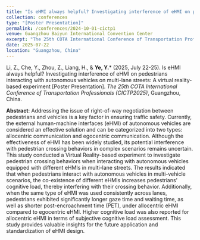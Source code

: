```yaml
---
title: "Is eHMI always helpful? Investigating interference of eHMI on pedestrians interacting with autonomous vehicles on multi-lane streets: A virtual reality-based experiment"
collection: conferences
type: "[Poster Presentation]"
permalink: /conferences/2024-10-01-cictp1
venue: Guangzhou Baiyun International Convention Center
excerpt: "The 25th COTA International Conference of Transportation Professionals (CICTP2025), Guangzhou, China, July 22-25, 2025."
date: 2025-07-22
location: "Guangzhou, China"
---
```


Li, Z., Che, Y., Zhou, Z., Liang, H., & **Ye, Y.**\* (2025, July 22-25). Is eHMI always helpful? Investigating interference of eHMI on pedestrians interacting with autonomous vehicles on multi-lane streets: A virtual reality-based experiment [Poster Presentation]. *The 25th COTA International Conference of Transportation Professionals (CICTP2025)*, Guangzhou, China.

**Abstract**: Addressing the issue of right-of-way negotiation between pedestrians and vehicles is a key factor in ensuring traffic safety. Currently, the external human-machine interfaces (eHMI) of autonomous vehicles are considered an effective solution and can be categorized into two types: allocentric communication and egocentric communication. Although the effectiveness of eHMI has been widely studied, its potential interference with pedestrian crossing behaviors in complex scenarios remains uncertain. This study conducted a Virtual Reality-based experiment to investigate pedestrian crossing behaviors when interacting with autonomous vehicles equipped with different eHMIs in multi-lane streets. The results indicated that when pedestrians interact with autonomous vehicles in multi-vehicle scenarios, the co-existence of different eHMIs increases pedestrians' cognitive load, thereby interfering with their crossing behavior. Additionally, when the same type of eHMI was used consistently across lanes, pedestrians exhibited significantly longer gaze time and waiting time, as well as shorter post-encroachment time (PET), under allocentric eHMI compared to egocentric eHMI. Higher cognitive load was also reported for allocentric eHMI in terms of subjective cognitive load assessment. This study provides valuable insights for the future application and standardization of eHMI design.
